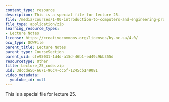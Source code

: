 ```yaml
---
content_type: resource
description: This is a special file for lecture 25.
file: /media/courses/1-00-introduction-to-computers-and-engineering-problem-solving-spring-2012/3dccde56667196c4cc5f1245cb149081_Lecture_25_code.zip
file_type: application/zip
learning_resource_types:
- Lecture Notes
license: https://creativecommons.org/licenses/by-nc-sa/4.0/
ocw_type: OCWFile
parent_title: Lecture Notes
parent_type: CourseSection
parent_uid: cfe95031-1d4d-a15d-46b1-ed49c9bb355d
resourcetype: Other
title: Lecture_25_code.zip
uid: 3dccde56-6671-96c4-cc5f-1245cb149081
video_metadata:
  youtube_id: null
---
```

This is a special file for lecture 25.